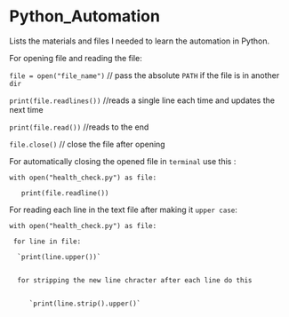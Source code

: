 # Python_Automation
Lists the materials and files I needed to learn the automation in Python.

For opening file and reading the file:


`file = open("file_name")` // pass the absolute `PATH` if the file is in another `dir`


`print(file.readlines())` //reads a single line each time and updates the next time


`print(file.read())` //reads to the end 


`file.close()` // close the file after opening 

For automatically closing the opened file in `terminal` use this :


`with open("health_check.py") as file:`


`   print(file.readline())`


For reading each line in the text file after making it `upper case`:


`with open("health_check.py") as file:`


   ` for line in file:`
   
   
      `print(line.upper())`
      
      
      for stripping the new line chracter after each line do this 
      
      
         `print(line.strip().upper()`
        
